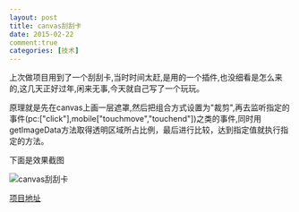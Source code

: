 ```yaml
---
layout: post
title: canvas刮刮卡
date: 2015-02-22
comment:true
categories: [技术]
---
```


上次做项目用到了一个刮刮卡,当时时间太赶,是用的一个插件,也没细看是怎么来的,这几天正好过年,闲来无事,今天就自己写了一个玩玩。

原理就是先在canvas上画一层遮罩,然后把组合方式设置为"裁剪",再去监听指定的事件(pc:["click"],mobile["touchmove","touchend"])之类的事件,同时用getImageData方法取得透明区域所占比例，最后进行比较，达到指定值就执行指定的方法。

下面是效果截图

![canvas刮刮卡](http://rwson.github.io/assets/img/posts/canvas-eraser.png)

[项目地址](https://github.com/rwson/canvas-eraser)